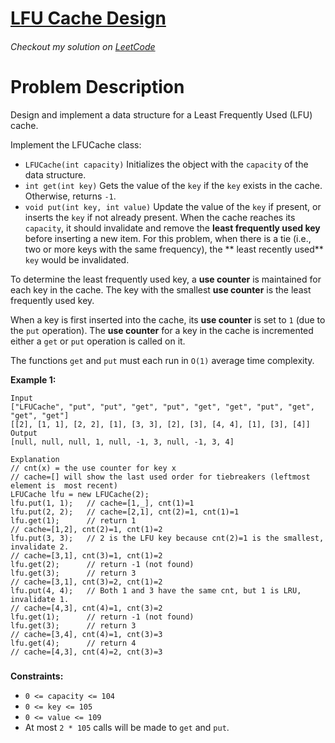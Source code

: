 # [LFU Cache Design](https://leetcode.com/problems/lfu-cache/description/)

###### Checkout my solution on [LeetCode](https://leetcode.com/problems/lfu-cache/solutions/3117785/java-hashmap-dll/)

# Problem Description

Design and implement a data structure for a Least Frequently Used (LFU) cache.

Implement the LFUCache class:

* `LFUCache(int capacity)` Initializes the object with the `capacity` of the data structure.
* `int get(int key)` Gets the value of the `key` if the `key` exists in the cache. Otherwise, returns `-1`.
* `void put(int key, int value)` Update the value of the `key` if present, or inserts the `key` if not already present.
  When the cache reaches its `capacity`, it should invalidate and remove the **least frequently used key** before
  inserting a new item. For this problem, when there is a tie (i.e., two or more keys with the same frequency), the **
  least recently used** `key` would be invalidated.

To determine the least frequently used key, a **use counter** is maintained for each key in the cache. The key with the
smallest **use counter** is the least frequently used key.

When a key is first inserted into the cache, its **use counter** is set to `1` (due to the `put` operation). The **use
counter** for a key in the cache is incremented either a `get` or `put` operation is called on it.

The functions `get` and `put` must each run in `O(1)` average time complexity.

**Example 1:**

```
Input
["LFUCache", "put", "put", "get", "put", "get", "get", "put", "get", "get", "get"]
[[2], [1, 1], [2, 2], [1], [3, 3], [2], [3], [4, 4], [1], [3], [4]]
Output
[null, null, null, 1, null, -1, 3, null, -1, 3, 4]

Explanation
// cnt(x) = the use counter for key x
// cache=[] will show the last used order for tiebreakers (leftmost element is  most recent)
LFUCache lfu = new LFUCache(2);
lfu.put(1, 1);   // cache=[1,_], cnt(1)=1
lfu.put(2, 2);   // cache=[2,1], cnt(2)=1, cnt(1)=1
lfu.get(1);      // return 1
// cache=[1,2], cnt(2)=1, cnt(1)=2
lfu.put(3, 3);   // 2 is the LFU key because cnt(2)=1 is the smallest, invalidate 2.
// cache=[3,1], cnt(3)=1, cnt(1)=2
lfu.get(2);      // return -1 (not found)
lfu.get(3);      // return 3
// cache=[3,1], cnt(3)=2, cnt(1)=2
lfu.put(4, 4);   // Both 1 and 3 have the same cnt, but 1 is LRU, invalidate 1.
// cache=[4,3], cnt(4)=1, cnt(3)=2
lfu.get(1);      // return -1 (not found)
lfu.get(3);      // return 3
// cache=[3,4], cnt(4)=1, cnt(3)=3
lfu.get(4);      // return 4
// cache=[4,3], cnt(4)=2, cnt(3)=3
```

###

**Constraints:**

* `0 <= capacity <= 104 `
* `0 <= key <= 105 `
* `0 <= value <= 109 `
* At most `2 * 105` calls will be made to `get` and `put`.

